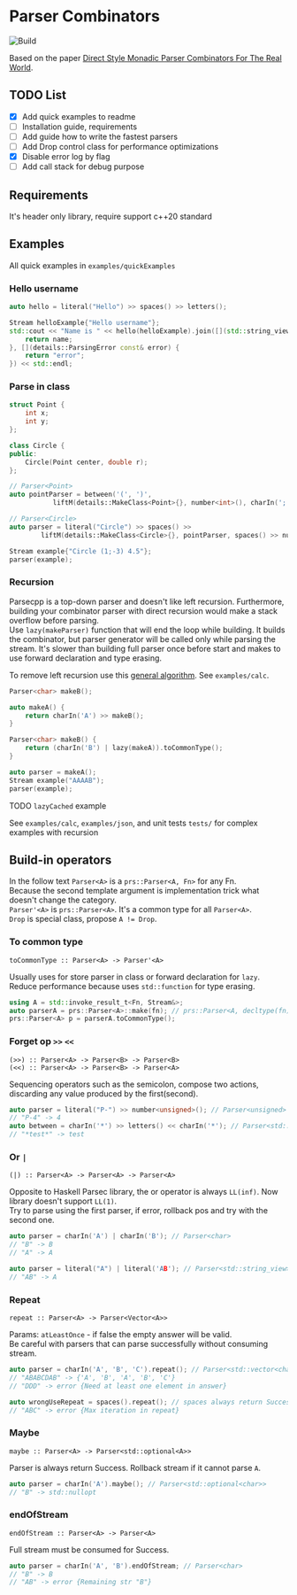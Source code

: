# Parser Combinators 

![Build](https://github.com/balashovAD/parsecpp/actions/workflows/cmake.yml/badge.svg)

Based on the paper [Direct Style Monadic     Parser Combinators For The Real World](https://www.microsoft.com/en-us/research/wp-content/uploads/2016/02/parsec-paper-letter.pdf).

## TODO List
- [x] Add quick examples to readme
- [ ] Installation guide, requirements
- [ ] Add guide how to write the fastest parsers
- [ ] Add Drop control class for performance optimizations
- [x] Disable error log by flag
- [ ] Add call stack for debug purpose

## Requirements

It's header only library, require support c++20 standard

## Examples

All quick examples in `examples/quickExamples`

### Hello username
```c++
auto hello = literal("Hello") >> spaces() >> letters();

Stream helloExample{"Hello username"};
std::cout << "Name is " << hello(helloExample).join([](std::string_view name) {
    return name;
}, [](details::ParsingError const& error) {
    return "error";
}) << std::endl;
```

### Parse in class

```c++
struct Point {
    int x;
    int y;
};

class Circle {
public:
    Circle(Point center, double r);
};

// Parser<Point>
auto pointParser = between('(', ')',
           liftM(details::MakeClass<Point>{}, number<int>(), charIn(';') >> number<int>()));

// Parser<Circle>
auto parser = literal("Circle") >> spaces() >>
        liftM(details::MakeClass<Circle>{}, pointParser, spaces() >> number<double>());

Stream example{"Circle (1;-3) 4.5"};
parser(example);
```

### Recursion 
Parsecpp is a top-down parser and doesn't like left recursion. 
Furthermore, building your combinator parser with direct recursion would make a stack overflow before parsing.  
Use `lazy(makeParser)` function that will end the loop while building. 
It builds the combinator, but parser generator will be called only while parsing the stream. 
It's slower than building full parser once before start and makes to use forward declaration and type erasing.  

To remove left recursion use this [general algorithm](https://en.wikipedia.org/wiki/Left_recursion#Removing_left_recursion).
See `examples/calc`.

```c++
Parser<char> makeB();

auto makeA() {
    return charIn('A') >> makeB();
}

Parser<char> makeB() {
    return (charIn('B') | lazy(makeA)).toCommonType();
}

auto parser = makeA();
Stream example("AAAAB");
parser(example);
```

TODO `lazyCached` example

See `examples/calc`, `examples/json`, and unit tests `tests/` for complex examples with recursion

## Build-in operators

In the follow text `Parser<A>` is a `prs::Parser<A, Fn>` for any Fn.   
Because the second template argument is implementation trick what doesn't change the category.  
`Parser'<A>` is `prs::Parser<A>`. It's a common type for all `Parser<A>`.  
`Drop` is special class, propose `A != Drop`.

### To common type 
```
toCommonType :: Parser<A> -> Parser'<A>
```
Usually uses for store parser in class or forward declaration for `lazy`.  
Reduce performance because uses `std::function` for type erasing. 
```c++
using A = std::invoke_result_t<Fn, Stream&>;
auto parserA = prs::Parser<A>::make(fn); // prs::Parser<A, decltype(fn)>
prs::Parser<A> p = parserA.toCommonType();
```
### Forget op `>>` `<<`
```
(>>) :: Parser<A> -> Parser<B> -> Parser<B>
(<<) :: Parser<A> -> Parser<B> -> Parser<A>
```
Sequencing operators such as the semicolon, compose two actions, discarding any value produced by the first(second).

```c++
auto parser = literal("P-") >> number<unsigned>(); // Parser<unsigned>
// "P-4" -> 4
auto between = charIn('*') >> letters() << charIn('*'); // Parser<std::string_view> 
// "*test*" -> test
```

### Or `|`
```
(|) :: Parser<A> -> Parser<A> -> Parser<A>
```
Opposite to Haskell Parsec library, the or operator is always `LL(inf)`. Now library doesn't support `LL(1)`.  
Try to parse using the first parser, if error, rollback pos and try with the second one.
```c++
auto parser = charIn('A') | charIn('B'); // Parser<char>
// "B" -> B
// "A" -> A

auto parser = literal("A") | literal('AB'); // Parser<std::string_view>
// "AB" -> A
```

### Repeat
```
repeat :: Parser<A> -> Parser<Vector<A>>
```
Params: `atLeastOnce` - if false the empty answer will be valid.  
Be careful with parsers that can parse successfully without consuming stream.

```c++
auto parser = charIn('A', 'B', 'C').repeat(); // Parser<std::vector<char>>
// "ABABCDAB" -> {'A', 'B', 'A', 'B', 'C'}
// "DDD" -> error {Need at least one element in answer}

auto wrongUseRepeat = spaces().repeat(); // spaces always return Success, even no spaces has been parsed
// "ABC" -> error {Max iteration in repeat}
```

### Maybe
```
maybe :: Parser<A> -> Parser<std::optional<A>>
```
Parser is always return Success. Rollback stream if it cannot parse `A`.

```c++
auto parser = charIn('A').maybe(); // Parser<std::optional<char>>
// "B" -> std::nullopt
```


### endOfStream
```
endOfStream :: Parser<A> -> Parser<A>
```
Full stream must be consumed for Success. 

```c++
auto parser = charIn('A', 'B').endOfStream; // Parser<char>
// "B" -> B
// "AB" -> error {Remaining str "B"}
```